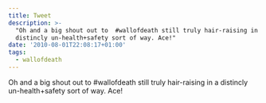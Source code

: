 ```yaml
---
title: Tweet
description: >-
  "Oh and a big shout out to  #wallofdeath still truly hair-raising in a
  distincly un-health+safety sort of way. Ace!"
date: '2010-08-01T22:08:17+01:00'
tags:
  - wallofdeath
---
```

Oh and a big shout out to  #wallofdeath still truly hair-raising in a distincly un-health+safety sort of way. Ace!
